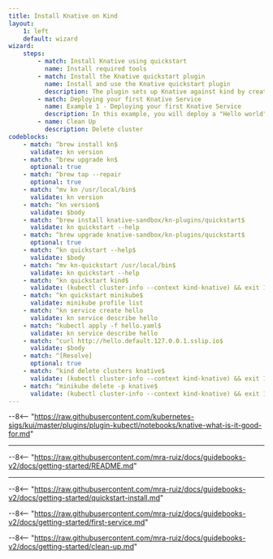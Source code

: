 ```yaml
---
title: Install Knative on Kind
layout:
    1: left
    default: wizard
wizard:
    steps:
        - match: Install Knative using quickstart
          name: Install required tools
        - match: Install the Knative quickstart plugin
          name: Install and use the Knative quickstart plugin
          description: The plugin sets up Knative against kind by creating a kind cluster populated with Knative
        - match: Deploying your first Knative Service
          name: Example 1 - Deploying your first Knative Service
          description: In this example, you will deploy a "Hello world" service
        - name: Clean Up
          description: Delete cluster
codeblocks:
    - match: ^brew install kn$
      validate: kn version
    - match: ^brew upgrade kn$
      optional: true
    - match: ^brew tap --repair
      optional: true
    - match: ^mv kn /usr/local/bin$
      validate: kn version
    - match: ^kn version$
      validate: $body
    - match: ^brew install knative-sandbox/kn-plugins/quickstart$
      validate: kn quickstart --help
    - match: ^brew upgrade knative-sandbox/kn-plugins/quickstart$
      optional: true
    - match: ^kn quickstart --help$
      validate: $body
    - match: ^mv kn-quickstart /usr/local/bin$
      validate: kn quickstart --help
    - match: ^kn quickstart kind$
      validate: (kubectl cluster-info --context kind-knative) && exit 1 || exit 0
    - match: ^kn quickstart minikube$
      validate: minikube profile list
    - match: ^kn service create hello
      validate: kn service describe hello
    - match: ^kubectl apply -f hello.yaml$
      validate: kn service describe hello
    - match: ^curl http://hello.default.127.0.0.1.sslip.io$
      validate: $body
    - match: ^[Resolve]
      optional: true
    - match: ^kind delete clusters knative$
      validate: (kubectl cluster-info --context kind-knative) && exit 1 || exit 0
    - match: ^minikube delete -p knative$
      validate: (kubectl cluster-info --context kind-knative) && exit 1 || exit 0
---
```


--8<-- "https://raw.githubusercontent.com/kubernetes-sigs/kui/master/plugins/plugin-kubectl/notebooks/knative-what-is-it-good-for.md"

---

--8<-- "https://raw.githubusercontent.com/mra-ruiz/docs/guidebooks-v2/docs/getting-started/README.md"

---

--8<-- "https://raw.githubusercontent.com/mra-ruiz/docs/guidebooks-v2/docs/getting-started/quickstart-install.md"

--8<-- "https://raw.githubusercontent.com/mra-ruiz/docs/guidebooks-v2/docs/getting-started/first-service.md"

--8<-- "https://raw.githubusercontent.com/mra-ruiz/docs/guidebooks-v2/docs/getting-started/clean-up.md"